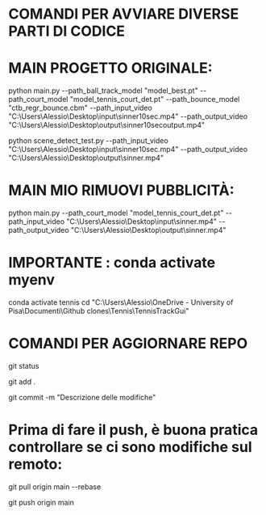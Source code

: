 
# COMANDI PER AVVIARE DIVERSE PARTI DI CODICE

# MAIN PROGETTO ORIGINALE:
python main.py --path_ball_track_model "model_best.pt"  --path_court_model "model_tennis_court_det.pt"  --path_bounce_model "ctb_regr_bounce.cbm"  --path_input_video "C:\Users\Alessio\Desktop\input\sinner10sec.mp4"  --path_output_video "C:\Users\Alessio\Desktop\output\sinner10secoutput.mp4"

python scene_detect_test.py --path_input_video "C:\Users\Alessio\Desktop\input\sinner10sec.mp4"  --path_output_video "C:\Users\Alessio\Desktop\output\sinner.mp4"

# MAIN MIO RIMUOVI PUBBLICITÀ:
python main.py --path_court_model "model_tennis_court_det.pt"  --path_input_video "C:\Users\Alessio\Desktop\input\sinner.mp4"  --path_output_video "C:\Users\Alessio\Desktop\output\sinner.mp4"

# IMPORTANTE : conda activate myenv

conda activate tennis
cd "C:\Users\Alessio\OneDrive - University of Pisa\Documenti\Github clones\Tennis\TennisTrackGui"

# COMANDI PER AGGIORNARE REPO

git status

git add .

git commit -m "Descrizione delle modifiche"

# Prima di fare il push, è buona pratica controllare se ci sono modifiche sul remoto:
git pull origin main --rebase

git push origin main
